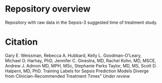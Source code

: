 # Repository overview

Repository with raw data in the Sepsis-3 suggested time of treatment study.

# Citation

Gary E. Weissman, Rebecca A. Hubbard, Kelly L. Goodman-O'Leary, Michael O. Harhay, PhD, Jennifer C. Ginestra, MD, Rachel Kohn, MD, MSCE, Andrew J. Admon MD, MPH, MSc, Stephanie Parks Taylor, MD, MS, Scott D. Halpern, MD, PhD. Training Labels for Sepsis Prediction Models Diverge from Clinician-Recommended Treatment Times" *Under review.*
